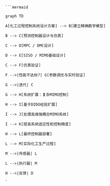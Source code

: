 ```mermaid
```mermaid

graph TD

A[化工过程控制系统设计方案] --> B[建立精确数学模型]

B --> C[预测控制器设计与仿真]

C --> D[MPC / DMC设计]

D --> E[SISO / MIMO基础设计]

C --> F[仿真验证]

F -->|性能不达标?| G[参数调优与实时验证]

G -->|迭代| C

G --> H[系统扩展：复杂MIMO控制]

H --> I[基于DIDO经验扩展]

I --> J[处理高维强耦合MIMO系统]

I --> K[提高系统适应性和控制精度]

H --> L[最终控制器部署]

L --> M[实际化工生产过程]

M -->|传感器| L

L -->|执行器| M

H -->|反馈| D

`

```
